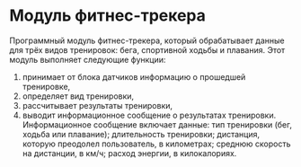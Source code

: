 # Модуль фитнес-трекера
Программный модуль фитнес-трекера, который обрабатывает данные для трёх видов тренировок: бега, спортивной ходьбы и плавания. 
Этот модуль выполняет следующие функции:
1) принимает от блока датчиков информацию о прошедшей тренировке,
2) определяет вид тренировки,
3) рассчитывает результаты тренировки,
4) выводит информационное сообщение о результатах тренировки.  
Информационное сообщение включает данные: тип тренировки (бег, ходьба или плавание); длительность тренировки; дистанция, которую преодолел пользователь, в километрах; среднюю скорость на дистанции, в км/ч; расход энергии, в килокалориях.
